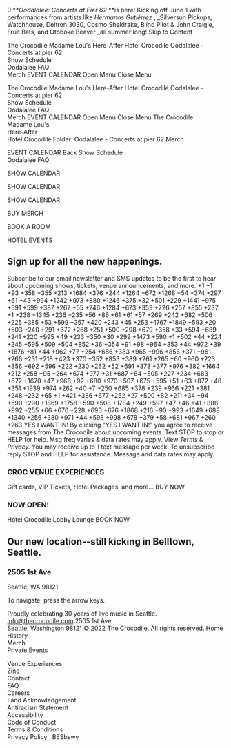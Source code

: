  0 
[](https://www.thecrocodile.com/pier62)
**_Oodalalee: Concerts at Pier 62_ **is here! Kicking off June 1 with performances from artists like _Hermanos Gutiérrez_ , _Silversun Pickups, Watchhouse, Deltron 3030, Cosmo Sheldrake, Blind Pilot & John Craigie, Fruit Bats, and Otoboke Beaver _all summer long!
 Skip to Content 
       
  
 The Crocodile 
 Madame Lou's 
 Here-After 
Hotel Crocodile
 Oodalalee - Concerts at pier 62  
 Show Schedule  
 Oodalalee FAQ  
 Merch 
 EVENT CALENDAR 
Open Menu Close Menu
       
  
 The Crocodile 
 Madame Lou's 
 Here-After 
Hotel Crocodile
 Oodalalee - Concerts at pier 62  
 Show Schedule  
 Oodalalee FAQ  
 Merch 
 EVENT CALENDAR 
Open Menu Close Menu
 The Crocodile  
 Madame Lou's  
 Here-After  
Hotel Crocodile
 Folder: Oodalalee - Concerts at pier 62 
 Merch  
 
 
 
 
 EVENT CALENDAR 
Back 
 Show Schedule  
 Oodalalee FAQ  
  
 SHOW CALENDAR 
  
 SHOW CALENDAR 
  
 SHOW CALENDAR 
  
 BUY MERCH 
  
 BOOK A ROOM 
  
 HOTEL EVENTS 
## Sign up for all the new happenings.
Subscribe to our email newsletter and SMS updates to be the first to hear about upcoming shows, tickets, venue announcements, and more. 
+1 +1 +93 +358 +355 +213 +1684 +376 +244 +1264 +672 +1268 +54 +374 +297 +61 +43 +994 +1242 +973 +880 +1246 +375 +32 +501 +229 +1441 +975 +591 +599 +387 +267 +55 +246 +1284 +673 +359 +226 +257 +855 +237 +1 +238 +1345 +236 +235 +56 +86 +61 +61 +57 +269 +242 +682 +506 +225 +385 +53 +599 +357 +420 +243 +45 +253 +1767 +1849 +593 +20 +503 +240 +291 +372 +268 +251 +500 +298 +679 +358 +33 +594 +689 +241 +220 +995 +49 +233 +350 +30 +299 +1473 +590 +1 +502 +44 +224 +245 +595 +509 +504 +852 +36 +354 +91 +98 +964 +353 +44 +972 +39 +1876 +81 +44 +962 +77 +254 +686 +383 +965 +996 +856 +371 +961 +266 +231 +218 +423 +370 +352 +853 +389 +261 +265 +60 +960 +223 +356 +692 +596 +222 +230 +262 +52 +691 +373 +377 +976 +382 +1664 +212 +258 +95 +264 +674 +977 +31 +687 +64 +505 +227 +234 +683 +672 +1670 +47 +968 +92 +680 +970 +507 +675 +595 +51 +63 +872 +48 +351 +1939 +974 +262 +40 +7 +250 +685 +378 +239 +966 +221 +381 +248 +232 +65 +1 +421 +386 +677 +252 +27 +500 +82 +211 +34 +94 +590 +290 +1869 +1758 +590 +508 +1784 +249 +597 +47 +46 +41 +886 +992 +255 +66 +670 +228 +690 +676 +1868 +216 +90 +993 +1649 +688 +1340 +256 +380 +971 +44 +598 +998 +678 +379 +58 +681 +967 +260 +263
YES I WANT IN!
By clicking "YES I WANT IN!" you agree to receive messages from The Crocodile about upcoming events. Text STOP to stop or HELP for help. Msg freq varies & data rates may apply. View _Terms_ & _Privacy._
You may receive up to 1 text message per week. To unsubscribe reply STOP and HELP for assistance. Message and data rates may apply.

### CROC VENUE EXPERIENCES  
Gift cards, VIP Tickets, Hotel Packages, and more…
 BUY NOW 
### NOW OPEN!  
Hotel Crocodile Lobby Lounge
 BOOK NOW 

## Our new location--still kicking in Belltown, Seattle.
### 2505 1st Ave  
Seattle, WA 98121

To navigate, press the arrow keys.


  
  
  
  
  
Proudly celebrating 30 years of live music in Seattle.
info@thecrocodile.com
2505 1st Ave  
Seattle, Washington 98121
© 2022 The Crocodile. All rights reserved.
Home  
History  
Merch  
Private Events  
  
Venue Experiences  
Zine  
Contact  
FAQ  
Careers  
Land Acknowledgement  
Antiracism Statement  
Accessibility  
Code of Conduct  
Terms & Conditions  
Privacy Policy
­
­
BESbswy
